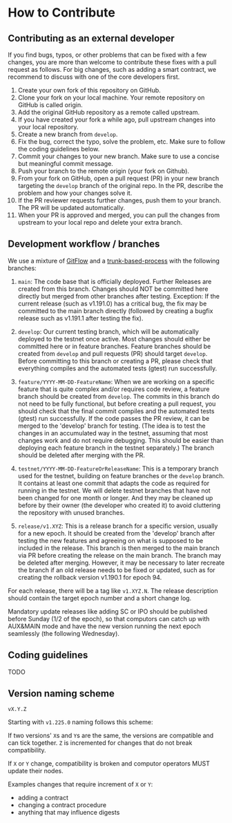 # How to Contribute

## Contributing as an external developer

If you find bugs, typos, or other problems that can be fixed with a few changes, you are more than welcome to contribute these fixes with a pull request as follows.
For big changes, such as adding a smart contract, we recommend to discuss with one of the core developers first.

1. Create your own fork of this repository on GitHub. 
2. Clone your fork on your local machine. Your remote repository on GitHub is called origin.
3. Add the original GitHub repository as a remote called upstream.
4. If you have created your fork a while ago, pull upstream changes into your local repository.
5. Create a new branch from `develop`.
6. Fix the bug, correct the typo, solve the problem, etc. Make sure to follow the coding guidelines below.
7. Commit your changes to your new branch. Make sure to use a concise but meaningful commit message.
8. Push your branch to the remote origin (your fork on Github).
9. From your fork on GitHub, open a pull request (PR) in your new branch targeting the `develop` branch of the original repo. In the PR, describe the problem and how your changes solve it.
10. If the PR reviewer requests further changes, push them to your branch. The PR will be updated automatically.
11. When your PR is approved and merged, you can pull the changes from upstream to your local repo and delete your extra branch.


## Development workflow / branches

We use a mixture of [GitFlow](https://www.atlassian.com/git/tutorials/comparing-workflows/gitflow-workflow) and a [trunk-based-process](https://www.atlassian.com/continuous-delivery/continuous-integration/trunk-based-development) with the following branches:

1. `main`: The code base that is officially deployed. Further Releases are created from this branch.
Changes should NOT be committed here directly but merged from other branches after testing.
Exception: If the current release (such as v1.191.0) has a critical bug, the fix may be committed to the main branch directly (followed by creating a bugfix release such as v1.191.1 after testing the fix).

2. `develop`: Our current testing branch, which will be automatically deployed to the testnet once active.
Most changes should either be committed here or in feature branches.
Feature branches should be created from `develop` and pull requests (PR) should target `develop`.
Before committing to this branch or creating a PR, please check that everything compiles and the automated tests (gtest) run successfully.

3. `feature/YYYY-MM-DD-FeatureName`: When we are working on a specific feature that is quite complex and/or requires code review, a feature branch should be created from `develop`.
The commits in this branch do not need to be fully functional, but before creating a pull request, you should check that the final commit compiles and the automated tests (gtest) run successfully.
If the code passes the PR review, it can be merged to the 'develop' branch for testing.
(The idea is to test the changes in an accumulated way in the testnet, assuming that most changes work and do not require debugging. This should be easier than deploying each feature branch in the testnet separately.)
The branch should be deleted after merging with the PR.

4. `testnet/YYYY-MM-DD-FeatureOrReleaseName`: This is a temporary branch used for the testnet, building on feature branches or the `develop` branch. It contains at least one commit that adapts the code as required for running in the testnet.
We will delete testnet branches that have not been changed for one month or longer. And they may be cleaned up before by their owner (the developer who created it) to avoid cluttering the repository with unused branches.

5. `release/v1.XYZ`: This is a release branch for a specific version, usually for a new epoch.
It should be created from the 'develop' branch after testing the new features and agreeing on what is supposed to be included in the release.
This branch is then merged to the main branch via PR before creating the release on the main branch.
The branch may be deleted after merging.
However, it may be necessary to later recreate the branch if an old release needs to be fixed or updated, such as for creating the rollback version v1.190.1 for epoch 94.

For each release, there will be a tag like `v1.XYZ.N`.
The release description should contain the target epoch number and a short change log.

Mandatory update releases like adding SC or IPO should be published before Sunday (1/2 of the epoch), so that computors can catch up with AUX&MAIN mode and have the new version running the next epoch seamlessly (the following Wednesday).


## Coding guidelines

TODO

## Version naming scheme

`vX.Y.Z`

Starting with `v1.225.0` naming follows this scheme:

If two versions' `X`s and `Y`s are the same, the versions are compatible and can tick together. `Z` is incremented for changes that do not break compatibility.

If `X` or `Y` change, compatibility is broken and computor operators MUST update their nodes.

Examples changes that require increment of `X` or `Y`:

- adding a contract
- changing a contract procedure
- anything that may influence digests
